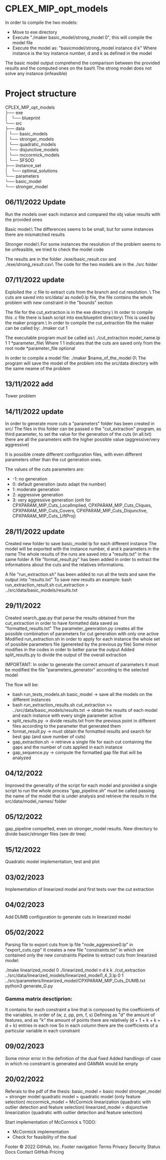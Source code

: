 # CPLEX_MIP_opt_models
In order to compile the two models:

- Move to exe directory
- Execute "./maker basic_model/strong_model 0", this will compile the model file
- Execute the model as: "basicmodel/strong_model instance d k"
  Where instance is the toy instance number, d and k as defined in the model
  
The basic model output comprehend the comparison between the provided results and the computed ones on the bash\\
The strong model does not solve any instance (infeasible)

# Project structure
CPLEX_MIP_opt_models <br />
├── exe <br />
│   └── blueprint <br />
└── src <br />
    ├── data <br />
    │   └── basic_models <br />
    │   └── stronger_models <br />
    │   └── quadratic_models <br />
    │   └── disjunctive_models <br />
    │   └── mccormick_models <br />
    │   └── SFSOD <br />
    ├── instance_set <br />
    │   └── optimal_solutions <br />
    └── parameters <br />
         └── basic_model <br />
         └── stronger_model <br />


## 06/11/2022 Update
Run the models over each instance and compared the obj value results with the provided ones

Basic model:\\
The differences seems to be small, but for some instances there are mismatched results

Stronger model:\\
For some instances the resolution of the problem seems to be unfeasible, we tried to check the model code

The results are in the folder ./exe/basic_result.csv and ./exe/strong_result.csv\\
The code for the two models are in the ./src folder

## 07/11/2022 update
Exploited the .c file to extract cuts from the branch and cut resolution. \\
The cuts are saved into src/data/ as node0.lp file, the file contains the whole problem with new constraint in the "bounds" section 

The file for the cut_extraction is in the exe directory.\\
In order to compile this .c file there is bash script into exe/blueptint directory\\
This is used by the maker program.\\
In order to compile the cut_extraction file the maker can be called by: ./maker cut 1

The executable program must be called as:\\
./cut_extraction model_name.lp 1 1 *parameter_file\\
Where 1 1 indicates that the cuts are saved only from the root node
*parameter_file optional

In order to compile a model file: ./maker $name_of_the_model 0\\
The program will save the model of the problem into the src/data directory with the same neame of the problem

## 13/11/2022 add
Tower problem

## 14/11/2022 update
In order to generate more cuts a "parameters" folder has been created in src/
The files in this folder can be passed o the "cut_extraction" program, as third parameter, to
set the value for the generation of the cuts (in all.txt) there are all the parameters with the higher possible value (aggressive/very aggressive)

It is possible create different configuration files, with even different parameters other than the cut generation ones.

The values of the cuts parameters are:
- -1: no generation
- 0: default generation (auto adapt the number)
- 1: moderate generation
- 2: aggressive generation
- 3: very aggressive generation (onlt for CPXPARAM_MIP_Cuts_LocalImplied, CPXPARAM_MIP_Cuts_Cliques, CPXPARAM_MIP_Cuts_Covers, CPXPARAM_MIP_Cuts_Disjunctive, CPXPARAM_MIP_Cuts_LiftProj)

## 28/11/2022 update
Created new folder to save basic_model lp for each different instance
The model will be exported with the instance number, d and k parameters in the name
The whole results of the runs are saved into a "results.txt" in the same folder
A file "format_result.py" has been added in order to extract the informations about the 
cuts and the relatives informations.

A file "run_extraction.sh" has been added to run all the tests and save the output into "results.txt"
To save new results an example:
bash run_extraction_result.sh cut_extraction > ../src/data/basic_models/results.txt

## 29/11/2022
Created search_gap.py that parse the results obtained from the cut_extraction in order to have formatted data saved as
"formatted_results.txt"
The parameter_geenration.py creates all the possible combination of parameters for cut generation with only one active
Modified run_extraction.sh in order to apply for each instance the whole set of possible parameters file (genereted by the previous py file)
Some minor modifies in the codes in order to better parse the output
Added split_results.py to divide the output of the overall extraction

IMPORTANT:
In order to generate the correct amount of parameters it must be modified the file "parameters_generator" according to the selected model

The flow will be:
- bash run_tests_models.sh basic_model -> save all the models on the different instances
- bash run_extraction_results.sh cut_extraction >> ../src/data/basic_models/results.txt -> obtain the results of each model and each instance with every single parameter active  
- split_results.py -> divide results.txt from the previous point in different files according to the parameter that generated them
- format_result.py -> must obtain the formatted results and search for best gap (and save number of cuts)
- gap_extraction.sh -> retrieve a single file for each cut containing the gaps and the number of cuts applied in each instance
- gap_sequence.py -> compute the formatted gap file that will be analyzed

## 04/12/2022 
Improved the generality of the script for each model and provided a single script to run the whole process "gap_pipeline.sh"
must be called passing the name of the model that is under analysis and retrieve the results in the src/data/model_names/ folder

## 05/12/2022
gap_pipeline compelted, even on stronger_model results.
New directory to divide basic/stronger files (see dir tree)

## 15/12/2022
Quadratic model implementation, test and plot

## 03/02/2023
Implementation of linearized model and first tests over the cut extraction

## 04/02/2023
Add DUMB configuration to generate cuts in linearized model

## 05/02/2022
Parsing file to export cuts from lp file "node_aggressive0.lp" in "export_cuts.cpp"
It creates a new file "constraints.txt" in which are contained only the new constraints
Pipeline to extract cuts from linearized model:

./make linearized_model 0
./linearized_model n d k k
./cut_extraction ../src/data/linearized_models/linearized_model1_4_3.lp 0 1 ../src/parameters/linearized_model/CPXPARAM_MIP_Cuts_DUMB.txt
python3 generate_G.py

### Gamma matrix desctiprion:
It contains for each constraint a line that is composed by the coefficients of the variables, in order of (w, z, pp, pm, f, s)
Defining as "d" the amount of features, and as "k" the amount of points there are relatively (d + 1 + k + k + d + k) entries in each row
So in each column there are the coefficients of a particular variable in each constraint

## 09/02/2023
Some minor error in the definition of the dual fixed
Added handlingo of case in which no constraint is generated and GAMMA would be empty

## 20/02/2022
Referals to the pdf of the thesis:
basic_model = basic model
stronger_model = stronger model
quadratic model = quadratic model (only feature selection)
mccormick_model = McCormick linearization (quadratic with outlier detection and feature selection)
linearized_model = disjunctive linearization (quadratic with outlier detection and feature selection)

Start implementation of McCormick
s
TODO: 
- McCormick implementation
- Check for feasibility of the dual


Footer
© 2022 GitHub, Inc.
Footer navigation
Terms
Privacy
Security
Status
Docs
Contact GitHub
Pricing

